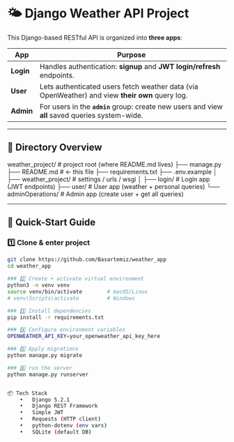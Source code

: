 
# 🌤️ Django Weather API Project

This Django-based RESTful API is organized into **three apps**:

| App | Purpose |
|-----|---------|
| **Login** | Handles authentication: **signup** and **JWT login/refresh** endpoints. |
| **User** | Lets authenticated users fetch weather data (via OpenWeather) and view **their own** query log. |
| **Admin** | For users in the **`admin`** group: create new users and view **all** saved queries system-wide. |

---

## 📁 Directory Overview

weather_project/          # project root (where README.md lives)
├── manage.py
├── README.md             # ← this file
├── requirements.txt
├── .env.example
│
├── weather_project/      # settings / urls / wsgi
│
├── login/                # Login app (JWT endpoints)
├── user/                 # User app (weather + personal queries)
└── adminOperations/      # Admin app (create user + get all queries)

---

## 🚀 Quick-Start Guide

### 1️⃣ Clone & enter project
```bash
git clone https://github.com/Basartemiz/weather_app
cd weather_app

### 2️⃣ Create + activate virtual environment
python3 -m venv venv
source venv/bin/activate        # macOS/Linux  
# venv\Scripts\activate         # Windows

### 3️⃣ Install dependencies
pip install -r requirements.txt

### 4️⃣ Configure environment variables
OPENWEATHER_API_KEY=your_openweather_api_key_here

### 5️⃣ Apply migrations
python manage.py migrate

### 6️⃣ run the server
python manage.py runserver


📦 Tech Stack
	•	Django 5.2.1
	•	Django REST Framework
	•	Simple JWT
	•	Requests (HTTP client)
	•	python-dotenv (env vars)
	•	SQLite (default DB)

